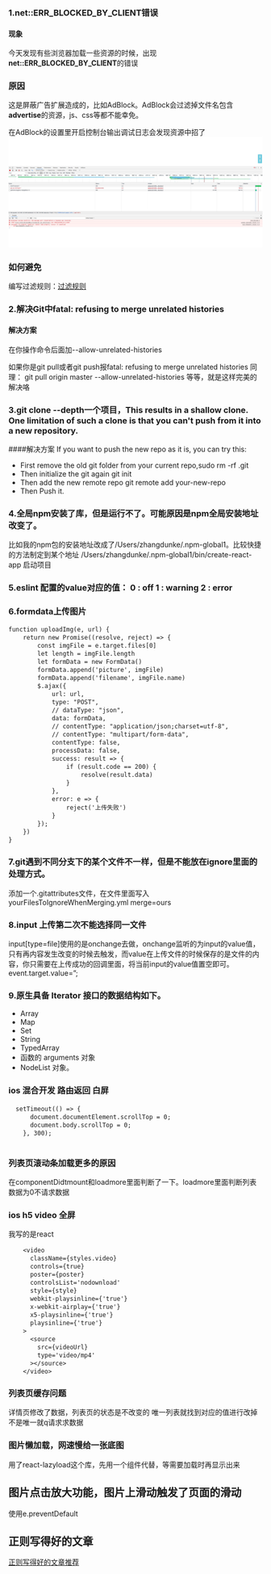 ### 1.net::ERR_BLOCKED_BY_CLIENT错误
#### 现象
今天发现有些浏览器加载一些资源的时候，出现**net::ERR_BLOCKED_BY_CLIENT**的错误
### 原因
这是屏蔽广告扩展造成的，比如AdBlock。AdBlock会过滤掉文件名包含**advertise**的资源，js、css等都不能幸免。

在AdBlock的设置里开启控制台输出调试日志会发现资源中招了
![广告](./img/WechatIMG52.jpeg)
### 如何避免
编写过滤规则：[过滤规则](https://adblockplus.org/zh_CN/filters)

### 2.解决Git中fatal: refusing to merge unrelated histories
#### 解决方案
 在你操作命令后面加--allow-unrelated-histories
 
 如果你是git pull或者git push报fatal: refusing to merge unrelated histories 
同理： 
git pull origin master --allow-unrelated-histories 
等等，就是这样完美的解决咯


### 3.git clone --depth一个项目，This results in a shallow clone. One limitation of such a clone is that you can't push from it into a new repository.


####解决方案
If you want to push the new repo as it is, you can try this:

* First remove the old git folder from your current repo,sudo rm -rf .git
* Then initialize the git again  git init
* Then add the new remote repo  git remote add your-new-repo
* Then Push it.

### 4.全局npm安装了库，但是运行不了。可能原因是npm全局安装地址改变了。
比如我的npm包的安装地址改成了/Users/zhangdunke/.npm-global1。比较快捷的方法制定到某个地址
/Users/zhangdunke/.npm-global1/bin/create-react-app 启动项目

### 5.eslint 配置的value对应的值： 0 : off 1 : warning 2 : error

### 6.formdata上传图片
```
function uploadImg(e, url) {
    return new Promise((resolve, reject) => {
        const imgFile = e.target.files[0]
        let length = imgFile.length
        let formData = new FormData()
        formData.append('picture', imgFile)
        formData.append('filename', imgFile.name)
        $.ajax({
            url: url,
            type: "POST",
            // dataType: "json",
            data: formData,
            // contentType: "application/json;charset=utf-8",
            // contentType: "multipart/form-data",
            contentType: false,  
            processData: false,
            success: result => {
                if (result.code == 200) {
                    resolve(result.data)
                } 
            },
            error: e => {
                reject('上传失败')
            }
        });
    })
}
```

### 7.git遇到不同分支下的某个文件不一样，但是不能放在ignore里面的处理方式。
添加一个.gitattributes文件，在文件里面写入
yourFilesToIgnoreWhenMerging.yml merge=ours

### 8.input 上传第二次不能选择同一文件
input[type=file]使用的是onchange去做，onchange监听的为input的value值，只有再内容发生改变的时候去触发，而value在上传文件的时候保存的是文件的内容，你只需要在上传成功的回调里面，将当前input的value值置空即可。event.target.value=”;

### 9.原生具备 Iterator 接口的数据结构如下。

* Array
* Map
* Set
* String
* TypedArray
* 函数的 arguments 对象
* NodeList 对象。

### ios 混合开发 路由返回 白屏

```
  setTimeout(() => {
      document.documentElement.scrollTop = 0;
      document.body.scrollTop = 0;
    }, 300);
    
```
 
### 列表页滚动条加载更多的原因

在componentDidtmount和loadmore里面判断了一下。loadmore里面判断列表数据为0不请求数据


### ios h5 video 全屏
我写的是react

```
    <video 
      className={styles.video} 
      controls={true} 
      poster={poster} 
      controlsList='nodownload'
      style={style}
      webkit-playsinline={'true'}
      x-webkit-airplay={'true'}
      x5-playsinline={'true'}
      playsinline={'true'} 
    >
      <source 
        src={videoUrl}
        type='video/mp4'
      ></source> 
    </video>
```
### 列表页缓存问题
详情页修改了数据，列表页的状态是不改变的
唯一列表就找到对应的值进行改掉
不是唯一就q请求求数据

### 图片懒加载，网速慢给一张底图
用了react-lazyload这个库，先用一个组件代替，等需要加载时再显示出来
## 图片点击放大功能，图片上滑动触发了页面的滑动
使用e.preventDefault
## 正则写得好的文章
[正则写得好的文章推荐](https://mp.weixin.qq.com/s/ytBCqvtMNMnpafOmXyrL1A)